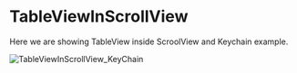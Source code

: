 # TableViewInScrollView

Here we are showing TableView inside ScroolView and Keychain example.


![TableViewInScrollView_KeyChain](https://github.com/yogeshrathore123/TableViewInScrollView/assets/16184452/0c3754d0-ef5d-4eb7-b03d-d0b81270de77)

